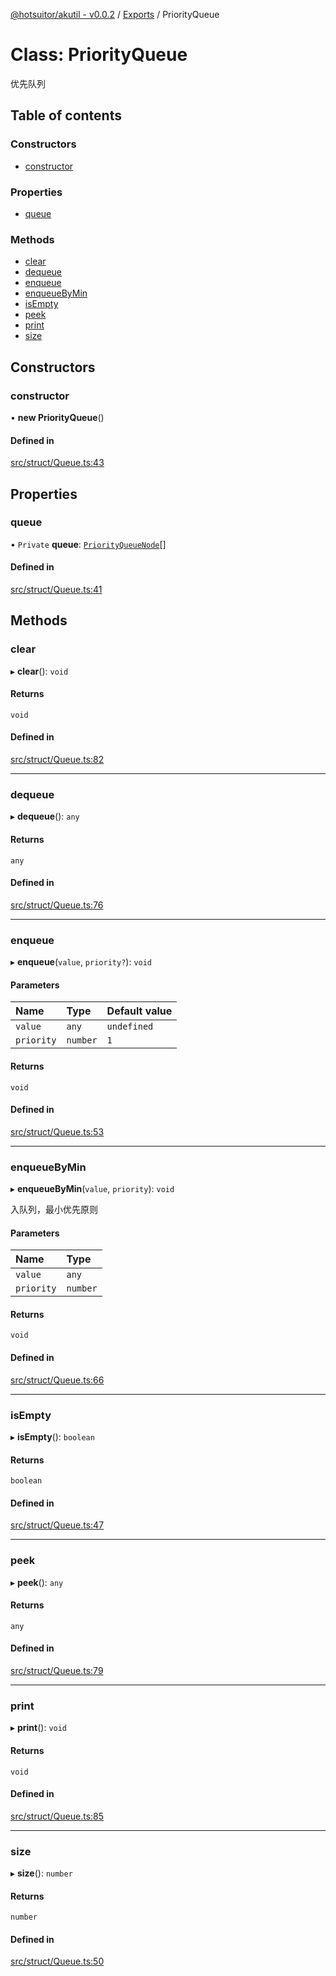[@hotsuitor/akutil - v0.0.2](../README.md) / [Exports](../modules.md) / PriorityQueue

# Class: PriorityQueue

优先队列

## Table of contents

### Constructors

- [constructor](PriorityQueue.md#constructor)

### Properties

- [queue](PriorityQueue.md#queue)

### Methods

- [clear](PriorityQueue.md#clear)
- [dequeue](PriorityQueue.md#dequeue)
- [enqueue](PriorityQueue.md#enqueue)
- [enqueueByMin](PriorityQueue.md#enqueuebymin)
- [isEmpty](PriorityQueue.md#isempty)
- [peek](PriorityQueue.md#peek)
- [print](PriorityQueue.md#print)
- [size](PriorityQueue.md#size)

## Constructors

### constructor

• **new PriorityQueue**()

#### Defined in

[src/struct/Queue.ts:43](https://github.com/touxing/akutil/blob/4b7e940/src/struct/Queue.ts#L43)

## Properties

### queue

• `Private` **queue**: [`PriorityQueueNode`](internal_.PriorityQueueNode.md)[]

#### Defined in

[src/struct/Queue.ts:41](https://github.com/touxing/akutil/blob/4b7e940/src/struct/Queue.ts#L41)

## Methods

### clear

▸ **clear**(): `void`

#### Returns

`void`

#### Defined in

[src/struct/Queue.ts:82](https://github.com/touxing/akutil/blob/4b7e940/src/struct/Queue.ts#L82)

___

### dequeue

▸ **dequeue**(): `any`

#### Returns

`any`

#### Defined in

[src/struct/Queue.ts:76](https://github.com/touxing/akutil/blob/4b7e940/src/struct/Queue.ts#L76)

___

### enqueue

▸ **enqueue**(`value`, `priority?`): `void`

#### Parameters

| Name | Type | Default value |
| :------ | :------ | :------ |
| `value` | `any` | `undefined` |
| `priority` | `number` | `1` |

#### Returns

`void`

#### Defined in

[src/struct/Queue.ts:53](https://github.com/touxing/akutil/blob/4b7e940/src/struct/Queue.ts#L53)

___

### enqueueByMin

▸ **enqueueByMin**(`value`, `priority`): `void`

入队列，最小优先原则

#### Parameters

| Name | Type |
| :------ | :------ |
| `value` | `any` |
| `priority` | `number` |

#### Returns

`void`

#### Defined in

[src/struct/Queue.ts:66](https://github.com/touxing/akutil/blob/4b7e940/src/struct/Queue.ts#L66)

___

### isEmpty

▸ **isEmpty**(): `boolean`

#### Returns

`boolean`

#### Defined in

[src/struct/Queue.ts:47](https://github.com/touxing/akutil/blob/4b7e940/src/struct/Queue.ts#L47)

___

### peek

▸ **peek**(): `any`

#### Returns

`any`

#### Defined in

[src/struct/Queue.ts:79](https://github.com/touxing/akutil/blob/4b7e940/src/struct/Queue.ts#L79)

___

### print

▸ **print**(): `void`

#### Returns

`void`

#### Defined in

[src/struct/Queue.ts:85](https://github.com/touxing/akutil/blob/4b7e940/src/struct/Queue.ts#L85)

___

### size

▸ **size**(): `number`

#### Returns

`number`

#### Defined in

[src/struct/Queue.ts:50](https://github.com/touxing/akutil/blob/4b7e940/src/struct/Queue.ts#L50)
